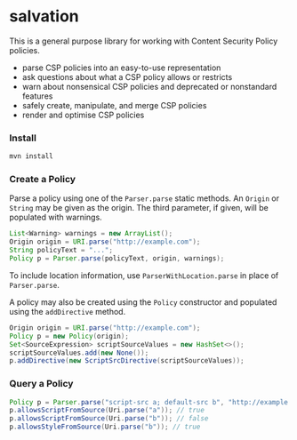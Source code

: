 salvation
==========

This is a general purpose library for working with Content Security Policy policies.

* parse CSP policies into an easy-to-use representation
* ask questions about what a CSP policy allows or restricts
* warn about nonsensical CSP policies and deprecated or nonstandard features
* safely create, manipulate, and merge CSP policies
* render and optimise CSP policies

### Install

```sh
mvn install
```

### Create a Policy

Parse a policy using one of the `Parser.parse` static methods. An `Origin` or `String` may be given as the origin. The third parameter, if given, will be populated with warnings.

```java
List<Warning> warnings = new ArrayList();
Origin origin = URI.parse("http://example.com");
String policyText = "...";
Policy p = Parser.parse(policyText, origin, warnings);
```

To include location information, use `ParserWithLocation.parse` in place of `Parser.parse`.

A policy may also be created using the `Policy` constructor and populated using the `addDirective` method.

```java
Origin origin = URI.parse("http://example.com");
Policy p = new Policy(origin);
Set<SourceExpression> scriptSourceValues = new HashSet<>();
scriptSourceValues.add(new None());
p.addDirective(new ScriptSrcDirective(scriptSourceValues));
```

### Query a Policy

```java
Policy p = Parser.parse("script-src a; default-src b", "http://example.com");
p.allowsScriptFromSource(Uri.parse("a")); // true
p.allowsScriptFromSource(Uri.parse("b")); // false
p.allowsStyleFromSource(Uri.parse("b")); // true
```
